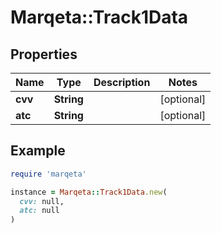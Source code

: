 # Marqeta::Track1Data

## Properties

| Name | Type | Description | Notes |
| ---- | ---- | ----------- | ----- |
| **cvv** | **String** |  | [optional] |
| **atc** | **String** |  | [optional] |

## Example

```ruby
require 'marqeta'

instance = Marqeta::Track1Data.new(
  cvv: null,
  atc: null
)
```


